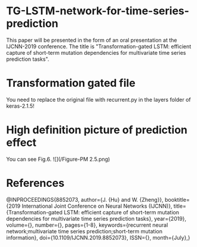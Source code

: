 # TG-LSTM-network-for-time-series-prediction
 This paper will be presented in the form of an oral presentation at the IJCNN-2019 conference. The title is "Transformation-gated LSTM: efficient capture of short-term mutation dependencies for multivariate time series prediction tasks".
# Transformation gated file
You need to replace the original file with recurrent.py in the layers folder of keras-2.1.5!
# High definition picture of prediction effect
You can see Fig.6. 
![](/Figure-PM 2.5.png)
# References
@INPROCEEDINGS{8852073, 
author={J. {Hu} and W. {Zheng}}, 
booktitle={2019 International Joint Conference on Neural Networks (IJCNN)}, 
title={Transformation-gated LSTM: efficient capture of short-term mutation dependencies for multivariate time series prediction tasks}, 
year={2019}, 
volume={}, 
number={}, 
pages={1-8}, 
keywords={recurrent neural network;multivariate time series prediction;short-term mutation information}, 
doi={10.1109/IJCNN.2019.8852073}, 
ISSN={}, 
month={July},}

